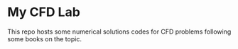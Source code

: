 # My CFD Lab

This repo hosts some numerical solutions codes for CFD problems following some books on the topic.
